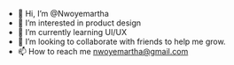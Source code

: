 - 👋 Hi, I’m @Nwoyemartha
- 👀 I’m interested in product design
- 🌱 I’m currently learning UI/UX
- 💞️ I’m looking to collaborate with friends to help me grow.
- 📫 How to reach me nwoyemartha@gmail.com

<!---
Nwoyemartha/Nwoyemartha is a ✨ special ✨ repository because its `README.md` (this file) appears on your GitHub profile.
You can click the Preview link to take a look at your changes.
--->
